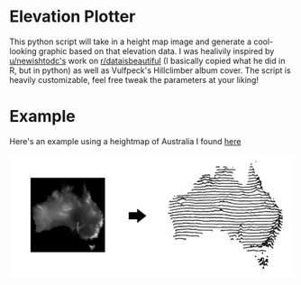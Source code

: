 # Elevation Plotter
This python script will take in a height map image and generate a cool-looking graphic based on that elevation data.
I was healivily inspired by [u/newishtodc's](https://www.reddit.com/user/newishtodc/) work on [r/dataisbeautiful](https://www.reddit.com/r/dataisbeautiful/) (I basically copied what he did in R, but in python) as well as Vulfpeck's Hillclimber album cover. The script is heavily customizable, feel free tweak the parameters at your liking!

# Example
Here's an example using a heightmap of Australia I found [here](http://i.imgur.com/Sc2wB.jpg)

![Australia example graphic](https://github.com/RabidSheep55/ElevationPlotter/blob/master/Example.jpg)
